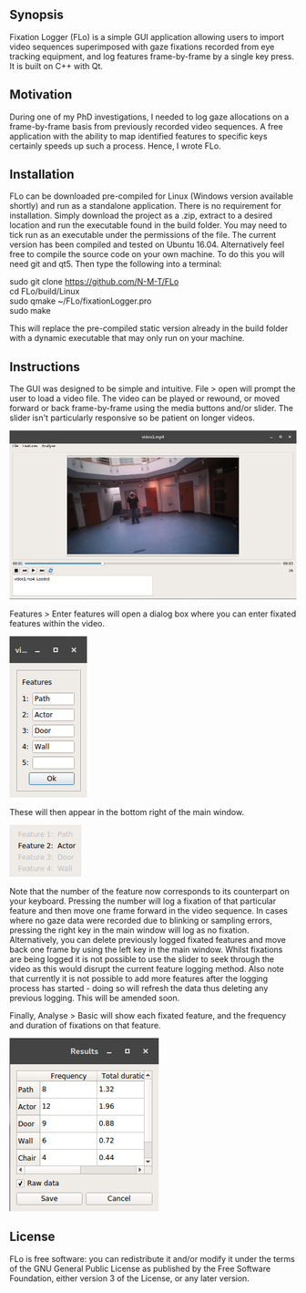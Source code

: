 ## Synopsis

Fixation Logger (FLo) is a simple GUI application allowing users to import video sequences superimposed with gaze fixations recorded from eye tracking equipment, and log features frame-by-frame by a single key press. It is built on C++ with Qt.

## Motivation

During one of my PhD investigations, I needed to log gaze allocations on a frame-by-frame basis from previously recorded video sequences. A free application with the ability to map identified features to specific keys certainly speeds up such a process. Hence, I wrote FLo.

## Installation

FLo can be downloaded pre-compiled for Linux (Windows version available shortly) and run as a standalone application. There is no requirement for installation. Simply download the project as a .zip, extract to a desired location and run the executable found in the build folder. You may need to tick run as an executable under the permissions of the file. The current version has been compiled and tested on Ubuntu 16.04. Alternatively feel free to compile the source code on your own machine. To do this you will need git and qt5. Then type the following into a terminal:

sudo git clone https://github.com/N-M-T/FLo <br />
cd FLo/build/Linux <br />
sudo qmake ~/FLo/fixationLogger.pro <br />
sudo make

This will replace the pre-compiled static version already in the build folder with a dynamic executable that may only run on your machine.

## Instructions

The GUI was designed to be simple and intuitive. File > open will prompt the user to load a video file. The video can be played or rewound, or moved forward or back frame-by-frame using the media buttons and/or slider. The slider isn't particularly responsive so be patient on longer videos.  <br />

![ScreenShot](https://github.com/N-M-T/FLo/blob/master/screenshots/Screenshot%20from%202017-05-22%2011-51-40.png)  <br />

Features > Enter features will open a dialog box where you can enter fixated features within the video. <br />

![ScreenShot](https://github.com/N-M-T/FLo/blob/master/screenshots/Screenshot%20from%202017-05-22%2011-59-04.png) <br />

These will then appear in the bottom right of the main window. 

![ScreenShot](https://github.com/N-M-T/FLo/blob/master/screenshots/Screenshot%20from%202017-05-22%2012-01-38.png)
<br />

Note that the number of the feature now corresponds to its counterpart on your keyboard. Pressing the number will log a fixation of that particular feature and then move one frame forward in the video sequence. In cases where no gaze data were recorded due to blinking or sampling errors, pressing the right key in the main window will log as no fixation. Alternatively, you can delete previously logged fixated features and move back one frame by using the left key in the main window. Whilst fixations are being logged it is not possible to use the slider to seek through the video as this would disrupt the current feature logging method. Also note that currently it is not possible to add more features after the logging process has started - doing so will refresh the data thus deleting any previous logging. This will be amended soon. <br />

Finally, Analyse > Basic will show each fixated feature, and the frequency and duration of fixations on that feature. <br />

![ScreenShot](https://github.com/N-M-T/FLo/blob/master/screenshots/Screenshot%20from%202017-05-22%2012-14-46.png) <br />

## License

FLo is free software: you can redistribute it and/or modify it under the terms of the GNU General Public License as published by the Free Software Foundation, either version 3 of the License, or any later version.

